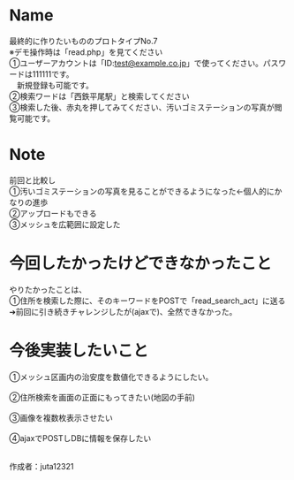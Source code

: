 # Name
最終的に作りたいもののプロトタイプNo.7<br>
※デモ操作時は「read.php」を見てください<br>
①ユーザーアカウントは「ID:test@example.co.jp」で使ってください。パスワードは111111です。<br>
　新規登録も可能です。<br>
②検索ワードは「西鉄平尾駅」と検索してください<br> 
③検索した後、赤丸を押してみてください、汚いゴミステーションの写真が閲覧可能です。

# Note
前回と比較し<br>
①汚いゴミステーションの写真を見ることができるようになった←個人的にかなりの進歩<br>
②アップロードもできる<br>
③メッシュを広範囲に設定した<br>

# 今回したかったけどできなかったこと
やりたかったことは、<br>
①住所を検索した際に、そのキーワードをPOSTで「read_search_act」に送る<br>
➔前回に引き続きチャレンジしたが(ajaxで)、全然できなかった。<br>



# 今後実装したいこと
①メッシュ区画内の治安度を数値化できるようにしたい。<br>
<br>
②住所検索を画面の正面にもってきたい(地図の手前)<br>
<br>
③画像を複数枚表示させたい<br>
<br>
④ajaxでPOSTしDBに情報を保存したい
<br>

<br>
作成者：juta12321
